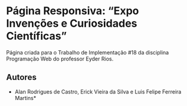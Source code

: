 # Página Responsiva: “Expo Invenções e Curiosidades Científicas”
 Página criada para o Trabalho de Implementação #18 da disciplina Programação Web do professor Eyder Rios.

 ## Autores
 * Alan Rodrigues de Castro, Erick Vieira da Silva e Luis Felipe Ferreira Martins*
